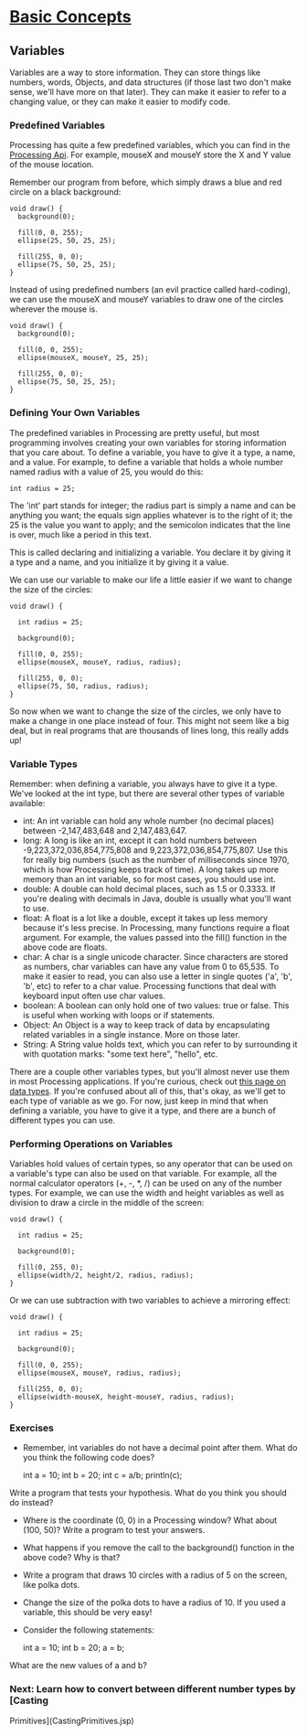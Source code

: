 #  [Basic Concepts](index.jsp)

## Variables

Variables are a way to store information. They can store things like numbers,
words, Objects, and data structures (if those last two don't make sense, we'll
have more on that later). They can make it easier to refer to a changing
value, or they can make it easier to modify code.

### Predefined Variables

Processing has quite a few predefined variables, which you can find in the
[Processing Api](http://processing.org/reference/). For example, mouseX and
mouseY store the X and Y value of the mouse location.

Remember our program from before, which simply draws a blue and red circle on
a black background:

    
    
    void draw() {
      background(0);
      
      fill(0, 0, 255);
      ellipse(25, 50, 25, 25);
      
      fill(255, 0, 0);
      ellipse(75, 50, 25, 25);
    }
    

Instead of using predefined numbers (an evil practice called hard-coding), we
can use the mouseX and mouseY variables to draw one of the circles wherever
the mouse is.

    
    
    void draw() {
      background(0);
      
      fill(0, 0, 255);
      ellipse(mouseX, mouseY, 25, 25);
      
      fill(255, 0, 0);
      ellipse(75, 50, 25, 25);
    }
    

### Defining Your Own Variables

The predefined variables in Processing are pretty useful, but most programming
involves creating your own variables for storing information that you care
about. To define a variable, you have to give it a type, a name, and a value.
For example, to define a variable that holds a whole number named radius with
a value of 25, you would do this:

    
    
    int radius = 25;
    

The 'int' part stands for integer; the radius part is simply a name and can be
anything you want; the equals sign applies whatever is to the right of it; the
25 is the value you want to apply; and the semicolon indicates that the line
is over, much like a period in this text.

This is called declaring and initializing a variable. You declare it by giving
it a type and a name, and you initialize it by giving it a value.

We can use our variable to make our life a little easier if we want to change
the size of the circles:

    
    
    void draw() {
    
      int radius = 25;
    
      background(0);
      
      fill(0, 0, 255);
      ellipse(mouseX, mouseY, radius, radius);
      
      fill(255, 0, 0);
      ellipse(75, 50, radius, radius);
    }
    

So now when we want to change the size of the circles, we only have to make a
change in one place instead of four. This might not seem like a big deal, but
in real programs that are thousands of lines long, this really adds up!

### Variable Types

Remember: when defining a variable, you always have to give it a type. We've
looked at the int type, but there are several other types of variable
available:

  * int: An int variable can hold any whole number (no decimal places) between -2,147,483,648 and 2,147,483,647.
  * long: A long is like an int, except it can hold numbers between -9,223,372,036,854,775,808 and 9,223,372,036,854,775,807. Use this for really big numbers (such as the number of milliseconds since 1970, which is how Processing keeps track of time). A long takes up more memory than an int variable, so for most cases, you should use int.
  * double: A double can hold decimal places, such as 1.5 or 0.3333. If you're dealing with decimals in Java, double is usually what you'll want to use.
  * float: A float is a lot like a double, except it takes up less memory because it's less precise. In Processing, many functions require a float argument. For example, the values passed into the fill() function in the above code are floats.
  * char: A char is a single unicode character. Since characters are stored as numbers, char variables can have any value from 0 to 65,535. To make it easier to read, you can also use a letter in single quotes ('a', 'b', 'b', etc) to refer to a char value. Processing functions that deal with keyboard input often use char values.
  * boolean: A boolean can only hold one of two values: true or false. This is useful when working with loops or if statements.
  * Object: An Object is a way to keep track of data by encapsulating related variables in a single instance. More on those later.
  * String: A String value holds text, which you can refer to by surrounding it with quotation marks: "some text here", "hello", etc.

There are a couple other variables types, but you'll almost never use them in
most Processing applications. If you're curious, check out [this page on data 
types](http://docs.oracle.com/javase/tutorial/java/nutsandbolts/datatypes.html
). If you're confused about all of this, that's okay, as we'll get to each
type of variable as we go. For now, just keep in mind that when defining a
variable, you have to give it a type, and there are a bunch of different types
you can use.

### Performing Operations on Variables

Variables hold values of certain types, so any operator that can be used on a
variable's type can also be used on that variable. For example, all the normal
calculator operators (+, -, *, /) can be used on any of the number types. For
example, we can use the width and height variables as well as division to draw
a circle in the middle of the screen:

    
    
    void draw() {
    
      int radius = 25;
    
      background(0);
      
      fill(0, 255, 0);
      ellipse(width/2, height/2, radius, radius);
    }
    

Or we can use subtraction with two variables to achieve a mirroring effect:

    
    
    void draw() {
    
      int radius = 25;
    
      background(0);
      
      fill(0, 0, 255);
      ellipse(mouseX, mouseY, radius, radius);
      
      fill(255, 0, 0);
      ellipse(width-mouseX, height-mouseY, radius, radius);
    }
    

### Exercises

  * Remember, int variables do not have a decimal point after them. What do you think the following code does? 
    
    
    int a = 10;
    int b = 20;
    int c = a/b;
    println(c);
    

Write a program that tests your hypothesis. What do you think you should do
instead?

  * Where is the coordinate (0, 0) in a Processing window? What about (100, 50)? Write a program to test your answers.
  * What happens if you remove the call to the background() function in the above code? Why is that?
  * Write a program that draws 10 circles with a radius of 5 on the screen, like polka dots.
  * Change the size of the polka dots to have a radius of 10. If you used a variable, this should be very easy!
  * Consider the following statements: 
    
    
    int a = 10;
    int b = 20;
    a = b;
    

What are the new values of a and b?

###  Next: Learn how to convert between different number types by [Casting
Primitives](CastingPrimitives.jsp)
